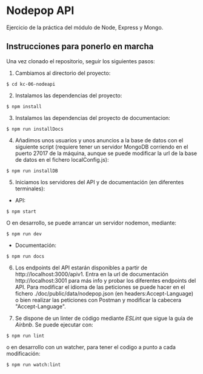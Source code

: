# Nodepop API

Ejercicio de la práctica del módulo de Node, Express y Mongo.


## Instrucciones para ponerlo en marcha

Una vez clonado el repositorio, seguir los siguientes pasos:

1) Cambiamos al directorio del proyecto:

```
$ cd kc-06-nodeapi
```

2) Instalamos las dependencias del proyecto:

```
$ npm install
```

3) Instalamos las dependencias del proyecto de documentacion:

```
$ npm run installDocs
```

4) Añadimos unos usuarios y unos anuncios a la base de datos con el siguiente script (requiere tener un servidor MongoDB corriendo en el puerto 27017 de la máquina, aunque se puede modificar la url de la base de datos en el fichero localConfig.js):

```
$ npm run installDB
```

5) Iniciamos los servidores del API y de documentación (en diferentes terminales):

- API:

```
$ npm start
```

O en desarrollo, se puede arrancar un servidor nodemon, mediante:

```
$ npm run dev
```

- Documentación:

```
$ npm run docs
```

6) Los endpoints del API estarán disponibles a partir de http://localhost:3000/apiv1. Entra en la url de documentación http://localhost:3001 para más info y  probar los diferentes endpoints del API. Para modificar el idioma de las peticiones se puede hacer en el fichero ./doc/public/data/nodepop.json (en headers:Accept-Language) o bien realizar las peticiones con Postman y modificar la cabecera "Accept-Language".

7) Se dispone de un linter de código mediante *ESLint* que sigue la guía de *Airbnb*. Se puede ejecutar con:

```
$ npm run lint
```

o en desarrollo con un watcher, para tener el codigo a punto a cada modificación:

```
$ npm run watch:lint
```
